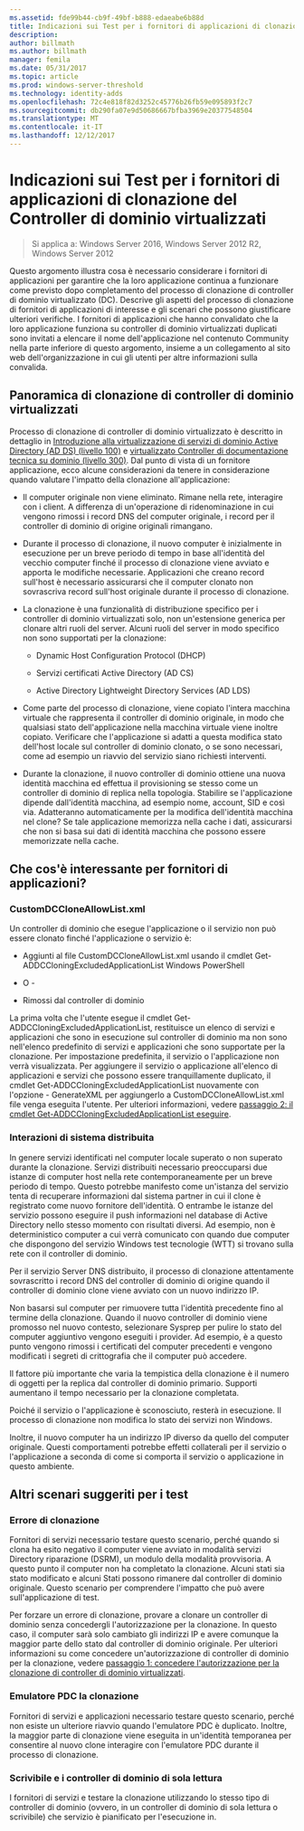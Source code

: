 ```yaml
---
ms.assetid: fde99b44-cb9f-49bf-b888-edaeabe6b88d
title: Indicazioni sui Test per i fornitori di applicazioni di clonazione del Controller di dominio virtualizzati
description: 
author: billmath
ms.author: billmath
manager: femila
ms.date: 05/31/2017
ms.topic: article
ms.prod: windows-server-threshold
ms.technology: identity-adds
ms.openlocfilehash: 72c4e818f82d3252c45776b26fb59e095893f2c7
ms.sourcegitcommit: db290fa07e9d50686667bfba3969e20377548504
ms.translationtype: MT
ms.contentlocale: it-IT
ms.lasthandoff: 12/12/2017
---
```

# <a name="virtualized-domain-controller-cloning-test-guidance-for-application-vendors"></a>Indicazioni sui Test per i fornitori di applicazioni di clonazione del Controller di dominio virtualizzati

>Si applica a: Windows Server 2016, Windows Server 2012 R2, Windows Server 2012

Questo argomento illustra cosa è necessario considerare i fornitori di applicazioni per garantire che la loro applicazione continua a funzionare come previsto dopo completamento del processo di clonazione di controller di dominio virtualizzato (DC). Descrive gli aspetti del processo di clonazione di fornitori di applicazioni di interesse e gli scenari che possono giustificare ulteriori verifiche. I fornitori di applicazioni che hanno convalidato che la loro applicazione funziona su controller di dominio virtualizzati duplicati sono invitati a elencare il nome dell'applicazione nel contenuto Community nella parte inferiore di questo argomento, insieme a un collegamento al sito web dell'organizzazione in cui gli utenti per altre informazioni sulla convalida.  
  
## <a name="overview-of-virtualized-dc-cloning"></a>Panoramica di clonazione di controller di dominio virtualizzati  
Processo di clonazione di controller di dominio virtualizzato è descritto in dettaglio in [Introduzione alla virtualizzazione di servizi di dominio Active Directory (AD DS) (livello 100)](https://technet.microsoft.com/library/hh831734.aspx) e [virtualizzato Controller di documentazione tecnica su dominio (livello 300)](https://technet.microsoft.com/library/jj574214.aspx). Dal punto di vista di un fornitore applicazione, ecco alcune considerazioni da tenere in considerazione quando valutare l'impatto della clonazione all'applicazione:  
  
-   Il computer originale non viene eliminato. Rimane nella rete, interagire con i client. A differenza di un'operazione di ridenominazione in cui vengono rimossi i record DNS del computer originale, i record per il controller di dominio di origine originali rimangano.  
  
-   Durante il processo di clonazione, il nuovo computer è inizialmente in esecuzione per un breve periodo di tempo in base all'identità del vecchio computer finché il processo di clonazione viene avviato e apporta le modifiche necessarie. Applicazioni che creano record sull'host è necessario assicurarsi che il computer clonato non sovrascriva record sull'host originale durante il processo di clonazione.  
  
-   La clonazione è una funzionalità di distribuzione specifico per i controller di dominio virtualizzati solo, non un'estensione generica per clonare altri ruoli del server. Alcuni ruoli del server in modo specifico non sono supportati per la clonazione:  
  
    -   Dynamic Host Configuration Protocol (DHCP)  
  
    -   Servizi certificati Active Directory (AD CS)  
  
    -   Active Directory Lightweight Directory Services (AD LDS)  
  
-   Come parte del processo di clonazione, viene copiato l'intera macchina virtuale che rappresenta il controller di dominio originale, in modo che qualsiasi stato dell'applicazione nella macchina virtuale viene inoltre copiato. Verificare che l'applicazione si adatti a questa modifica stato dell'host locale sul controller di dominio clonato, o se sono necessari, come ad esempio un riavvio del servizio siano richiesti interventi.  
  
-   Durante la clonazione, il nuovo controller di dominio ottiene una nuova identità macchina ed effettua il provisioning se stesso come un controller di dominio di replica nella topologia. Stabilire se l'applicazione dipende dall'identità macchina, ad esempio nome, account, SID e così via. Adatteranno automaticamente per la modifica dell'identità macchina nel clone? Se tale applicazione memorizza nella cache i dati, assicurarsi che non si basa sui dati di identità macchina che possono essere memorizzate nella cache.  
  
## <a name="what-is-interesting-for-application-vendors"></a>Che cos'è interessante per fornitori di applicazioni?  
  
### <a name="customdccloneallowlistxml"></a>CustomDCCloneAllowList.xml  
Un controller di dominio che esegue l'applicazione o il servizio non può essere clonato finché l'applicazione o servizio è:  
  
-   Aggiunti al file CustomDCCloneAllowList.xml usando il cmdlet Get-ADDCCloningExcludedApplicationList Windows PowerShell  
  
- O -  
  
-   Rimossi dal controller di dominio  
  
La prima volta che l'utente esegue il cmdlet Get-ADDCCloningExcludedApplicationList, restituisce un elenco di servizi e applicazioni che sono in esecuzione sul controller di dominio ma non sono nell'elenco predefinito di servizi e applicazioni che sono supportate per la clonazione. Per impostazione predefinita, il servizio o l'applicazione non verrà visualizzata. Per aggiungere il servizio o applicazione all'elenco di applicazioni e servizi che possono essere tranquillamente duplicato, il cmdlet Get-ADDCCloningExcludedApplicationList nuovamente con l'opzione - GenerateXML per aggiungerlo a CustomDCCloneAllowList.xml file venga eseguita l'utente. Per ulteriori informazioni, vedere [passaggio 2: il cmdlet Get-ADDCCloningExcludedApplicationList eseguire](https://technet.microsoft.com/library/hh831734.aspx#bkmk6_run_get_addccloningexcludedapplicationlist_cmdlet).  
  
### <a name="distributed-system-interactions"></a>Interazioni di sistema distribuita  
In genere servizi identificati nel computer locale superato o non superato durante la clonazione. Servizi distribuiti necessario preoccuparsi due istanze di computer host nella rete contemporaneamente per un breve periodo di tempo. Questo potrebbe manifesto come un'istanza del servizio tenta di recuperare informazioni dal sistema partner in cui il clone è registrato come nuovo fornitore dell'identità. O entrambe le istanze del servizio possono eseguire il push informazioni nel database di Active Directory nello stesso momento con risultati diversi. Ad esempio, non è deterministico computer a cui verrà comunicato con quando due computer che dispongono del servizio Windows test tecnologie (WTT) si trovano sulla rete con il controller di dominio.  
  
Per il servizio Server DNS distribuito, il processo di clonazione attentamente sovrascritto i record DNS del controller di dominio di origine quando il controller di dominio clone viene avviato con un nuovo indirizzo IP.  
  
Non basarsi sul computer per rimuovere tutta l'identità precedente fino al termine della clonazione. Quando il nuovo controller di dominio viene promosso nel nuovo contesto, selezionare Sysprep per pulire lo stato del computer aggiuntivo vengono eseguiti i provider. Ad esempio, è a questo punto vengono rimossi i certificati del computer precedenti e vengono modificati i segreti di crittografia che il computer può accedere.  
  
Il fattore più importante che varia la tempistica della clonazione è il numero di oggetti per la replica dal controller di dominio primario. Supporti aumentano il tempo necessario per la clonazione completata.  
  
Poiché il servizio o l'applicazione è sconosciuto, resterà in esecuzione. Il processo di clonazione non modifica lo stato dei servizi non Windows.  
  
Inoltre, il nuovo computer ha un indirizzo IP diverso da quello del computer originale. Questi comportamenti potrebbe effetti collaterali per il servizio o l'applicazione a seconda di come si comporta il servizio o applicazione in questo ambiente.  
  
## <a name="additional-scenarios-suggested-for-testing"></a>Altri scenari suggeriti per i test  
  
### <a name="cloning-failure"></a>Errore di clonazione  
Fornitori di servizi necessario testare questo scenario, perché quando si clona ha esito negativo il computer viene avviato in modalità servizi Directory riparazione (DSRM), un modulo della modalità provvisoria. A questo punto il computer non ha completato la clonazione. Alcuni stati sia stato modificato e alcuni Stati possono rimanere dal controller di dominio originale. Questo scenario per comprendere l'impatto che può avere sull'applicazione di test.  
  
Per forzare un errore di clonazione, provare a clonare un controller di dominio senza concedergli l'autorizzazione per la clonazione. In questo caso, il computer sarà solo cambiato gli indirizzi IP e avere comunque la maggior parte dello stato dal controller di dominio originale. Per ulteriori informazioni su come concedere un'autorizzazione di controller di dominio per la clonazione, vedere [passaggio 1: concedere l'autorizzazione per la clonazione di controller di dominio virtualizzati](https://technet.microsoft.com/library/hh831734.aspx#bkmk4_grant_source).  
  
### <a name="pdc-emulator-cloning"></a>Emulatore PDC la clonazione  
Fornitori di servizi e applicazioni necessario testare questo scenario, perché non esiste un ulteriore riavvio quando l'emulatore PDC è duplicato. Inoltre, la maggior parte di clonazione viene eseguita in un'identità temporanea per consentire al nuovo clone interagire con l'emulatore PDC durante il processo di clonazione.  
  
### <a name="writable-versus-read-only-domain-controllers"></a>Scrivibile e i controller di dominio di sola lettura  
I fornitori di servizi e testare la clonazione utilizzando lo stesso tipo di controller di dominio (ovvero, in un controller di dominio di sola lettura o scrivibile) che servizio è pianificato per l'esecuzione in.  
  


